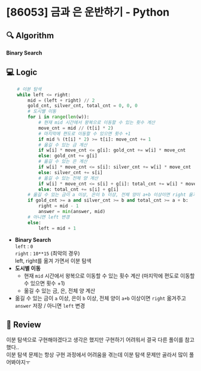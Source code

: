 # [86053] 금과 은 운반하기 - Python

## 🔍 Algorithm
**Binary Search**

## 💻 Logic

```Python
    # 이분 탐색
    while left <= right:
        mid = (left + right) // 2
        gold_cnt, silver_cnt, total_cnt = 0, 0, 0
        # 도시별 이동
        for i in range(len(w)):
            # 현재 mid 시간에서 왕복으로 이동할 수 있는 횟수 계산
            move_cnt = mid // (t[i] * 2)
            # 마지막에 편도로 이동할 수 있으면 횟수 +1
            if mid % (t[i] * 2) >= t[i]: move_cnt += 1
            # 옮길 수 있는 금 계산
            if w[i] * move_cnt <= g[i]: gold_cnt += w[i] * move_cnt
            else: gold_cnt += g[i]
            # 옮길 수 있는 은 계산
            if w[i] * move_cnt <= s[i]: silver_cnt += w[i] * move_cnt
            else: silver_cnt += s[i]
            # 옮길 수 있는 전체 양 계산
            if w[i] * move_cnt <= s[i] + g[i]: total_cnt += w[i] * move_cnt
            else: total_cnt += s[i] + g[i]
        # 옮길 수 있는 금이 a 이상, 은이 b 이상, 전체 양이 a+b 이상이면 right 옮겨주고 answer 저장
        if gold_cnt >= a and silver_cnt >= b and total_cnt >= a + b:
            right = mid - 1
            answer = min(answer, mid)
        # 아니면 left 변경
        else:
            left = mid + 1
```
- **Binary Search**  
    `left` : `0`  
    `right` : `10**15` (최악의 경우)  
    left, right를 옮겨 가면서 이분 탐색  
- **도시별 이동**  
    - 현재 `mid` 시간에서 왕복으로 이동할 수 있는 횟수 계산 (마지막에 편도로 이동할 수 있으면 횟수 +1)  
    - 옮길 수 있는 금, 은, 전체 양 계산  
- 옮길 수 있는 금이 `a` 이상, 은이 `b` 이상, 전체 양이 `a+b` 이상이면 `right` 옮겨주고 `answer` 저장 / 아니면 `left` 변경  


## 📝 Review

이분 탐색으로 구현해야겠다고 생각은 했지만 구현하기 어려워서 결국 다른 풀이를 참고했다..  
이분 탐색 문제는 항상 구현 과정에서 어려움을 겪는데 이분 탐색 문제만 골라서 많이 풀어봐야지ㅜ  

